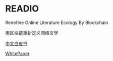 # READIO

Redefine Online Literature Ecology By Blockchain

用区块链重新定义网络文学

[中文白皮书]( https://github.com/READIOHUB/READIO/blob/master/whitePaper-cn.MD )

[WhitePaoer](https://github.com/READIOHUB/READIO/blob/master/whitePaper-en.MD)
